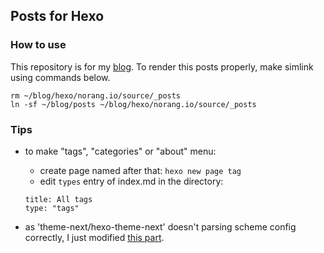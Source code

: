 Posts for Hexo
---

### How to use

This repository is for my [blog](https://norang.io).
To render this posts properly, make simlink using commands below.

```
rm ~/blog/hexo/norang.io/source/_posts
ln -sf ~/blog/posts ~/blog/hexo/norang.io/source/_posts
```

### Tips

* to make "tags", "categories" or "about" menu:
  * create page named after that: `hexo new page tag`
  * edit `types` entry of index.md in the directory:
  ```
  title: All tags
  type: "tags"
  ```

* as 'theme-next/hexo-theme-next' doesn't parsing scheme config correctly, I just modified [this part](https://github.com/theme-next/hexo-theme-next/blob/b378211e6558aeea75e387a13fb9e6b28e99593c/source/css/main.styl#L5).

